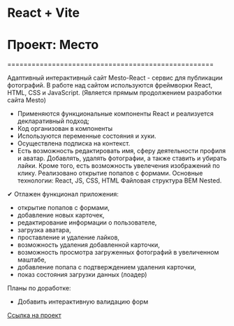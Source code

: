 # React + Vite

# Проект: Место
===================================================

Адаптивный интерактивный сайт Mesto-React - сервис для публикации фотографий. В работе над сайтом используются фреймворки React, HTML, CSS и JavaScript. 
(Является прямым продолжением разработки сайта Mesto)

- Применяются функциональные компоненты React и реализуется декларативный подход;
- Код организован в компоненты
- Используются переменные состояния и хуки.
- Осуществлена подписка на контекст.
- Есть возможность редактировать имя, сферу деятельности профиля и аватар. Добавлять, удалять фотографии, а также ставить и убирать лайки. Кроме того, есть возможность увелечения изображений по клику. Реализовано открытие попапов с формами. Основные технологии: React, JS, CSS, HTML Файловая структура BEM Nested.

✔ Отлажен функционал приложения:

- открытие попапов с формами,
- добавление новых карточек,
- редактирование информации о пользователе,
- загрузка аватара,
- проставление и удаление лайков,
- возможность удаления добавленной карточки,
- возможность просмотра загруженных фотографий в увеличенном маштабе,
- добавление попапа с подтверждением удаления карточки,
- показ состояния загрузки данных (лоадер)

Планы по доработке:
- Добавить интерактивную валидацию форм

[Ссылка на проект](https://evgenyzaryanov.github.io/mesto-react/index.html)
